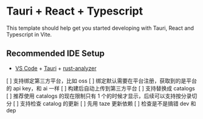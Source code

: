 # Tauri + React + Typescript

This template should help get you started developing with Tauri, React and Typescript in Vite.

## Recommended IDE Setup

- [VS Code](https://code.visualstudio.com/) + [Tauri](https://marketplace.visualstudio.com/items?itemName=tauri-apps.tauri-vscode) + [rust-analyzer](https://marketplace.visualstudio.com/items?itemName=rust-lang.rust-analyzer)

[ ] 支持绑定第三方平台，比如 oss
[ ] 绑定默认需要在平台注册，获取到的是平台的 api key，和 ai 一样
[ ] 构建后自动上传到第三方平台
[ ] 支持替换成 catalogs
[ ] 推荐使用 catalogs 的现在限制只有 1 个的时候才显示，后续可以支持按分录切分
[ ] 支持检查 catalog 的更新
[ ] 先用 taze 更新依赖
[ ] 检查是不是搞错 dev 和 dep
